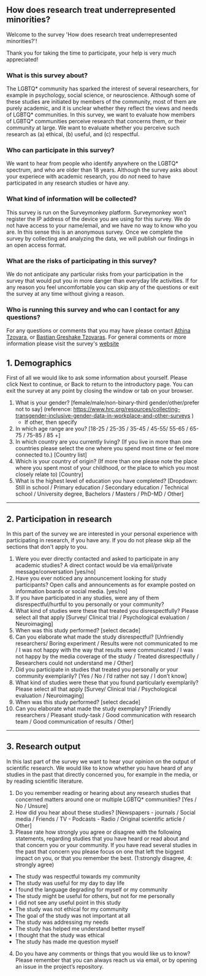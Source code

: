 ## How does research treat underrepresented minorities?

Welcome to the survey 'How does research treat underrepresented minorities?'! 

Thank you for taking the time to participate, your help is very much appreciated!

### What is this survey about?
The LGBTQ* community has sparked the interest of several researchers, for example in psychology, social science, or neuroscience. Although some of these studies are initiated by members of the community, most of them are purely academic, and it is unclear whether they reflect the views and needs of LGBTQ* communities. In this survey, we want to evaluate how members of LGBTQ* communities perceive research that concerns them, or their community at large. We want to evaluate whether you perceive such research as (a) ethical, (b) useful, and (c) respectful.

### Who can participate in this survey?
We want to hear from people who identify anywhere on the LGBTQ* spectrum, and who are older than 18 years. Although the survey asks about your
experiece with academic research, you do *not* need to have participated in any research studies or have any.

### What kind of information will be collected?
This survey is run on the Surveymonkey platform. Surveymonkey won’t register the IP address of the device you are using for this survey. We do not have access to your name/email, and we have no way to know who you are. In this sense this is an anonymous survey. Once we complete the survey by collecting and analyzing the data, we will publish our findings in an open access format.

### What are the risks of participating in this survey?
We do not anticipate any particular risks from your participation in the survey that would put you in more danger than everyday life activities. If for any reason you feel uncomfortable you can skip any of the questions or exit the survey at any time without giving a reason.

### Who is running this survey and who can I contact for any questions?
For any questions or comments that you may have please contact [Athina Tzovara](athina.tz@gmail.com), or [Bastian Greshake Tzovaras](bgreshake@googlemail.com). For general comments or more information please visit the survey's [website](https://github.com/aath0/MinoritiesInResearch/)

## 1. Demographics

First of all we would like to ask some information about yourself. Please click Next to continue, or Back to return to the introductory page. You can exit the survey at any point by closing the window or tab on your browser.

1. What is your gender? [female/male/non-binary-third gender/other/prefer not to say] (reference: https://www.hrc.org/resources/collecting-transgender-inclusive-gender-data-in-workplace-and-other-surveys )
   * If other, then specify
2. In which age range are you? [18-25 / 25-35 / 35-45 / 45-55/ 55-65 / 65-75 / 75-85 / 85 +]
3. In which country are you currently living? (If you live in more than one countries please select the one where you spend most time or feel more connected to.) [Country list] 
4. Which is your country of origin? (If more than one please note the place where you spent most of your childhood, or the place to which you most closely relate to) [Country] 
5. What is the highest level of education you have completed? [Dropdown: Still in school / Primary education / Secondary education / Technical school / University degree, Bachelors / Masters / PhD-MD / Other]

*****
## 2. Participation in research
In this part of the survey we are interested in your personal experience with participating in research, if you have any. If you do not please skip all the sections that don't apply to you.

1. Were you ever directly contacted and asked to participate in any academic studies? A direct contact would be via email/private message/conversation [yes/no]
2. Have you ever noticed any announcement looking for study participants? Open calls and announcements as for example posted on information boards or social media. [yes/no]
3. If you have participated in any studies, were any of them disrespectful/hurtful to you personally or your community? 
4. What kind of studies were these that treated you disrespectfully? Please select all that apply [Survey/ Clinical trial / Psychological evaluation / Neuroimaging]
5. When was this study performed? [select decade]
6. Can you elaborate what made the study disrespectful? [Unfriendly researchers/ Boring experiment / Results were not communicated to me / I was not happy with the way that results were communicated / I was not happy by the media coverage of the study / Treated disrespectfully / Researchers could not understand me / Other]
7. Did you participate in studies that treated you personally or your community exemplarily? [Yes / No / I’d rather not say / I don’t know]
8. What kind of studies were these that you found particularly exemplarily? Please select all that apply [Survey/ Clinical trial / Psychological evaluation / Neuroimaging]
9. When was this study performed? [select decade]
10. Can you elaborate what made the study exemplary? [Friendly researchers / Pleasant study-task / Good communication with research team / Good communication of results / Other]

*****
## 3. Research output
In this last part of the survey we want to hear your opinion on the output of scientific research. We would like to know whether you have heard of any studies in the past that directly concerned you, for example in the media, or by reading scientific literature.

1. Do you remember reading or hearing about any research studies that concerned matters around one or multiple LGBTQ* communities? [Yes / No / Unsure]
2. How did you hear about these studies? [Newspapers - journals / Social media / Friends / TV - Podcasts - Radio / Original scientific article / Other]
3. Please rate how strongly you agree or disagree with the following statements, regarding studies that you have heard or read about and that concern you or your community.
If you have read several studies in the past that concern you please focus on one that left the biggest impact on you, or that you remember the best. (1:strongly disagree, 4: strongly agree)
* The study was respectful towards my community	
* The study was useful for my day to day life
* I found the language degrading for myself or my community	
* The study might be useful for others, but not for me personally	
* I did not see any useful point in this study	
* The study was not ethical for my community	
* The goal of the study was not important at all	
* The study was addressing my needs	
* The study has helped me understand better myself	
* I thought that the study was ethical	
* The study has made me question myself


4. Do you have any comments or things that you would like us to know? Please remember that you can always reach us via email, or by opening an issue in the project’s repository.
